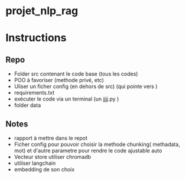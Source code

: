 # projet_nlp_rag

# Instructions

## Repo
- Folder src contenant le code base (tous les codes)
- POO à favoriser (methode privé, etc)
- Uliser un ficher config (en dehors de src) (qui pointe vers )
- requirements.txt
- exécuter le code via un terminal (un jjjj.py )
- folder data

## Notes
- rapport à mettre dans le repot
- Ficher config pour pouvoir choisir la methode chunking( methadata, mot) et d'autre parametre pour rendre le code ajustable auto
- Vecteur store utiliser chromadb 
- utiliser langchain
- embedding de son choix

